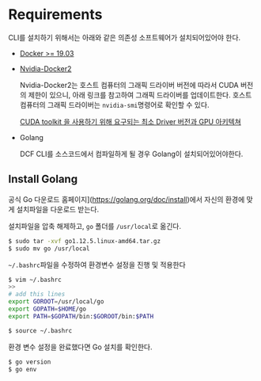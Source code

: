 # Requirements

CLI를 설치하기 위해서는 아래와 같은 의존성 소프트웨어가 설치되어있어야 한다.



- [Docker >= 19.03](https://docs.docker.com/v17.09/engine/installation/linux/docker-ce/ubuntu/)

- [Nvidia-Docker2](https://github.com/nvidia/nvidia-docker/wiki/Installation-(version-2.0))

  Nvidia-Docker2는 호스트 컴퓨터의 그래픽 드라이버 버전에 따라서 CUDA 버전의 제한이 있으니, 아래 링크를 참고하여 그래픽 드라이버를 업데이트한다. 호스트 컴퓨터의 그래픽 드라이버는 `nvidia-smi`명령어로 확인할 수 있다.

  [CUDA toolkit 을 사용하기 위해 요구되는 최소 Driver 버전과 GPU 아키텍쳐](https://github.com/NVIDIA/nvidia-docker/wiki/CUDA#requirements)

- Golang

  DCF CLI를 소스코드에서 컴파일하게 될 경우 Golang이 설치되어있어야한다.



## Install Golang

공식 Go 다운로드 홈페이지](https://golang.org/doc/install)에서 자신의 환경에 맞게 설치파일을 다운로드 받는다.

설치파일을 압축 해제하고, `go` 폴더를 `/usr/local`로 옮긴다.

```bash
$ sudo tar -xvf go1.12.5.linux-amd64.tar.gz
$ sudo mv go /usr/local
```



`~/.bashrc`파일을 수정하여 환경변수 설정을 진행 및 적용한다

```bash
$ vim ~/.bashrc
>>
# add this lines
export GOROOT=/usr/local/go
export GOPATH=$HOME/go
export PATH=$GOPATH/bin:$GOROOT/bin:$PATH

$ source ~/.bashrc
```



환경 변수 설정을 완료했다면 Go 설치를 확인한다.

```bash
$ go version
$ go env
```
